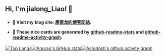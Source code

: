 ## Hi, I'm jialong_Liao! 👻

<h4>

- 🐳 Visit my blog site: <a href="https://liao-hexo.github.io">廖家龙的博客网站</a>.

- 💃 These nice cards are generated by <a href="https://github.com/anuraghazra/github-readme-stats">github-readme-stats
</a> and <a href="https://github.com/Ashutosh00710/github-readme-activity-graph">github-readme-activity-graph</a>.

</h4>

[![Top Langs](https://github-readme-stats.vercel.app/api/top-langs/?username=Liao-Hexo&layout=compact&theme=radical&locale=en)](https://github.com/anuraghazra/github-readme-stats)[![Anurag's GitHub stats](https://github-readme-stats.vercel.app/api?username=Liao-Hexo&show_icons=true&theme=radical&count_private=true&include_all_commits=true&locale=en&hide_border=false)](https://github.com/anuraghazra/github-readme-stats)[![Ashutosh's github activity graph](https://github-readme-activity-graph.vercel.app/graph?username=Liao-Hexo&theme=vue)](https://github.com/ashutosh00710/github-readme-activity-graph)
